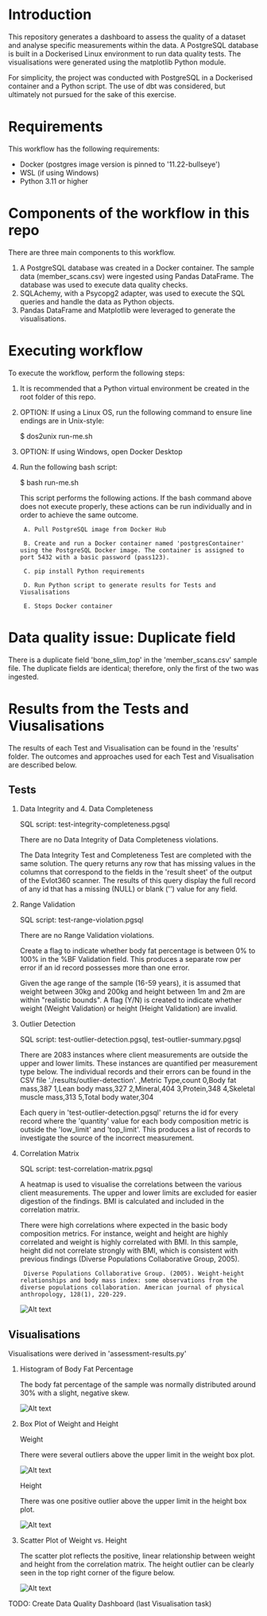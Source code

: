 # Introduction
This repository generates a dashboard to assess the quality of a dataset and analyse specific measurements within the data. A PostgreSQL database is built in a Dockerised Linux environment to run data quality tests. The visualisations were generated using the matplotlib Python module.

For simplicity, the project was conducted with PostgreSQL in a Dockerised container and a Python script. The use of dbt was considered, but ultimately not pursued for the sake of this exercise.

# Requirements
This workflow has the following requirements:
- Docker (postgres image version is pinned to '11.22-bullseye')
- WSL (if using Windows)
- Python 3.11 or higher

# Components of the workflow in this repo
There are three main components to this workflow.
1. A PostgreSQL database was created in a Docker container. The sample data (member_scans.csv) were ingested using Pandas DataFrame. The database was used to execute data quality checks.
2. SQLAchemy, with a Psycopg2 adapter, was used to execute the SQL queries and handle the data as Python objects.
3. Pandas DataFrame and Matplotlib were leveraged to generate the visualisations.

# Executing workflow
To execute the workflow, perform the following steps:
1. It is recommended that a Python virtual environment be created in the root folder of this repo.

2. OPTION: If using a Linux OS, run the following command to ensure line endings are in Unix-style:

	$ dos2unix run-me.sh

3. OPTION: If using Windows, open Docker Desktop

4. Run the following bash script:

	$ bash run-me.sh

	This script performs the following actions. If the bash command above does not execute properly, these actions can be run individually and in order to achieve the same outcome.

		A. Pull PostgreSQL image from Docker Hub

		B. Create and run a Docker container named 'postgresContainer' using the PostgreSQL Docker image. The container is assigned to port 5432 with a basic password (pass123).

		C. pip install Python requirements

		D. Run Python script to generate results for Tests and Viusalisations

		E. Stops Docker container

# Data quality issue: Duplicate field
There is a duplicate field 'bone_slim_top' in the 'member_scans.csv' sample file. The duplicate fields are identical; therefore, only the first of the two was ingested.

# Results from the Tests and Viusalisations
The results of each Test and Visualisation can be found in the 'results' folder. The outcomes and approaches used for each Test and Visualisation are described below.
## Tests
1. Data Integrity and 4. Data Completeness

	SQL script: test-integrity-completeness.pgsql

	There are no Data Integrity of Data Completeness violations.

	The Data Integrity Test and Completeness Test are completed with the same solution. The query returns any row that has missing values in the columns that correspond to the fields in the 'result sheet' of the output of the Evlot360 scanner. The results of this query display the full record of any id that has a missing (NULL) or blank ('') value for any field.

2. Range Validation

	SQL script: test-range-violation.pgsql

	There are no Range Validation violations.

	Create a flag to indicate whether body fat percentage is between 0% to 100% in the %BF Validation field. This produces a separate row per error if an id record possesses more than one error.

	Given the age range of the sample (16-59 years), it is assumed that weight between 30kg and 200kg and height between 1m and 2m are within "realistic bounds". A flag (Y/N) is created to indicate whether weight (Weight Validation) or height (Height Validation) are invalid.

3. Outlier Detection

	SQL script: test-outlier-detection.pgsql, test-outlier-summary.pgsql

	There are 2083 instances where client measurements are outside the upper and lower limits. These instances are quantified per measurement type below. The individual records and their errors can be found in the CSV file './results/outlier-detection'.
		,Metric Type,count
		0,Body fat mass,387
		1,Lean body mass,327
		2,Mineral,404
		3,Protein,348
		4,Skeletal muscle mass,313
		5,Total body water,304

	Each query in 'test-outlier-detection.pgsql' returns the id for every record where the 'quantity' value for each body composition metric is outside the 'low_limit' and 'top_limit'. This produces a list of records to investigate the source of the incorrect measurement.
	
5. Correlation Matrix

	SQL script: test-correlation-matrix.pgsql

	A heatmap is used to visualise the correlations between the various client measurements. The upper and lower limits are excluded for easier digestion of the findings. BMI is calculated and included in the correlation matrix.

	There were high correlations where expected in the basic body composition metrics. For instance, weight and height are highly correlated and weight is highly correlated with BMI. In this sample, height did not correlate strongly with BMI, which is consistent with previous findings (Diverse Populations Collaborative Group, 2005).

		Diverse Populations Collaborative Group. (2005). Weight‐height relationships and body mass index: some observations from the diverse populations collaboration. American journal of physical anthropology, 128(1), 220-229.

	![Alt text](image.png)

## Visualisations
Visualisations were derived in 'assessment-results.py'
1. Histogram of Body Fat Percentage

	The body fat percentage of the sample was normally distributed around 30% with a slight, negative skew.

	![Alt text](image-1.png)
	
2. Box Plot of Weight and Height

	Weight

	There were several outliers above the upper limit in the weight box plot.

	![Alt text](image-2.png)

	Height

	There was one positive outlier above the upper limit in the height box plot.

	![Alt text](image-3.png)

3. Scatter Plot of Weight vs. Height

	The scatter plot reflects the positive, linear relationship between weight and height from the correlation matrix. The height outlier can be clearly seen in the top right corner of the figure below.
	
	![Alt text](image-4.png)

TODO: Create Data Quality Dashboard (last Visualisation task)